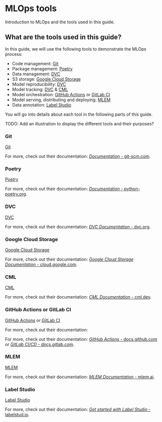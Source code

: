 # MLOps tools

Introduction to MLOps and the tools used in this guide.

## What are the tools used in this guide?

In this guide, we will use the following tools to demonstrate the MLOps process:

- Code management: [Git](#git)
- Package management: [Poetry](#poetry)
- Data management: [DVC](#dvc)
- S3 storage: [Google Cloud Storage](#google-cloud-storage)
- Model reproducibility: [DVC](#dvc)
- Model tracking: [DVC](#dvc) & [CML](#cml)
- Model orchestration: [GitHub Actions](#github-actions) or [GitLab CI](#gitlab-ci)
- Model serving, distributing and deploying: [MLEM](#mlem)
- Data annotation: [Label Studio](#label-studio)

You will go into details about each tool in the following parts of this guide.

TODO: Add an illustration to display the different tools and their purposes?

### Git

[Git](https://git-scm.com/)

For more, check out their documentation: [_Documentation_ - git-scm.com](https://git-scm.com/doc).

### Poetry

[Poetry](https://python-poetry.org/)

For more, check out their documentation: [_Documentation_ - python-poetry.org](https://python-poetry.org/docs/).

### DVC

[DVC](https://dvc.org/)

For more, check out their documentation: [_DVC Documentation_ - dvc.org](https://dvc.org/doc).

### Google Cloud Storage

[Google Cloud Storage](https://cloud.google.com/storage)

For more, check out their documentation: [_Google Cloud Storage Documentation_ - cloud.google.com](https://cloud.google.com/storage/docs).

### CML

[CML](https://cml.dev/)

For more, check out their documentation: [_CML Documentation_ - cml.dev](https://cml.dev/doc/).

### GitHub Actions or GitLab CI

[GitHub Actions](https://github.com/features/actions) or [GitLab CI](https://about.gitlab.com/topics/ci-cd/)

For more, check out their documentation:

For more, check out their documentation: [_GitHub Actions_ - docs.github.com](https://docs.github.com/en/actions) or [_GitLab CI/CD_ - docs.gitlab.com](https://docs.gitlab.com/ee/ci/).

### MLEM

[MLEM](https://mlem.ai/)

For more, check out their documentation: [_MLEM Documentation_ - mlem.ai](https://mlem.ai/doc).

### Label Studio

[Label Studio](https://labelstud.io/)

For more, check out their documentation: [_Get started with Label Studio_ - labelstud.io](https://labelstud.io/guide/).

